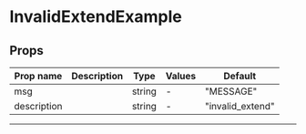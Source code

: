# InvalidExtendExample

## Props

| Prop name   | Description | Type   | Values | Default          |
| ----------- | ----------- | ------ | ------ | ---------------- |
| msg         |             | string | -      | "MESSAGE"        |
| description |             | string | -      | "invalid_extend" |

---
